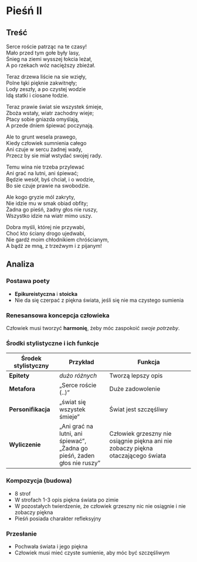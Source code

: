 # Pieśń II

## Treść

Serce roście patrząc na te czasy!\
Mało przed tym gołe były lasy,\
Śnieg na ziemi wysszej łokcia leżał,\
A po rzekach wóz nacięższy zbieżał.

Teraz drzewa liście na sie wzięły,\
Polne łąki pięknie zakwitnęły;\
Lody zeszły, a po czystej wodzie\
Idą statki i ciosane łodzie.

Teraz prawie świat sie wszystek śmieje,\
Zboża wstały, wiatr zachodny wieje;\
Ptacy sobie gniazda omyślają,\
A przede dniem śpiewać poczynają.

Ale to grunt wesela prawego,\
Kiedy człowiek sumnienia całego\
Ani czuje w sercu żadnej wady,\
Przecz by sie miał wstydać swojej rady.

Temu wina nie trzeba przylewać\
Ani grać na lutni, ani śpiewać;\
Będzie wesół, byś chciał, i o wodzie,\
Bo sie czuje prawie na swobodzie.

Ale kogo gryzie mól zakryty,\
Nie idzie mu w smak obiad obfity;\
Żadna go pieśń, żadny głos nie ruszy,\
Wszystko idzie na wiatr mimo uszy.

Dobra myśli, której nie przywabi,\
Choć kto ściany drogo ujedwabi,\
Nie gardź moim chłodnikiem chróścianym,\
A bądź ze mną, z trzeźwym i z pijanym!

## Analiza

### Postawa poety

- **Epikureistyczna** i **stoicka**
- Nie da się czerpać z piękna świata, jeśli się nie ma czystego sumienia

### Renesansowa koncepcja człowieka

Człowiek musi tworzyć **harmonię**, żeby móc zaspokoić *swoje potrzeby*.

### Środki stylistyczne  i ich funkcje

| Środek stylistyczny | Przykład                                                                   | Funkcja                                                                           |
| ------------------- | -------------------------------------------------------------------------- | --------------------------------------------------------------------------------- |
| **Epitety**         | *dużo różnych*                                                             | Tworzą lepszy opis                                                                |
| **Metafora**        | „Serce roście (..)”                                                        | Duże zadowolenie                                                                  |
| **Personifikacja**  | „świat się wszystek śmieje”                                                | Świat jest szczęśliwy                                                             |
| **Wyliczenie**      | „Ani grać na lutni, ani śpiewać”,<br>„Żadna go pieśń, żaden głos nie ruszy” | Człowiek grzeszny nie osiągnie piękna ani nie zobaczy piękna otaczającego świata |

### Kompozycja (budowa)

- 8 strof
- W strofach 1-3 opis piękna świata po zimie
- W pozostałych twierdzenie, że człowiek grzeszny nic nie osiągnie i nie zobaczy piękna
- Pieśń posiada charakter refleksyjny

### Przesłanie

- Pochwała świata i jego piękna
- Człowiek musi mieć czyste sumienie, aby móc być szczęśliwym

